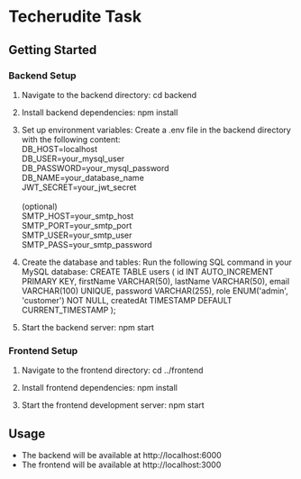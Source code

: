 # Techerudite Task

## Getting Started

### Backend Setup

1. Navigate to the backend directory:
   cd backend

2. Install backend dependencies:
   npm install

3. Set up environment variables:
   Create a .env file in the backend directory with the following content: <br/>
   DB_HOST=localhost <br/>
   DB_USER=your_mysql_user<br/>
   DB_PASSWORD=your_mysql_password<br/>
   DB_NAME=your_database_name<br/>
   JWT_SECRET=your_jwt_secret<br/>
   <br/>(optional)<br/>
   SMTP_HOST=your_smtp_host<br/>
   SMTP_PORT=your_smtp_port<br/>
   SMTP_USER=your_smtp_user<br/>
   SMTP_PASS=your_smtp_password<br/>

5. Create the database and tables:
   Run the following SQL command in your MySQL database:
   CREATE TABLE users (
     id INT AUTO_INCREMENT PRIMARY KEY,
     firstName VARCHAR(50),
     lastName VARCHAR(50),
     email VARCHAR(100) UNIQUE,
     password VARCHAR(255),
     role ENUM('admin', 'customer') NOT NULL,
     createdAt TIMESTAMP DEFAULT CURRENT_TIMESTAMP
   );

6. Start the backend server:
   npm start

### Frontend Setup

1. Navigate to the frontend directory:
   cd ../frontend

2. Install frontend dependencies:
   npm install

3. Start the frontend development server:
   npm start

## Usage

- The backend will be available at http://localhost:6000
- The frontend will be available at http://localhost:3000

